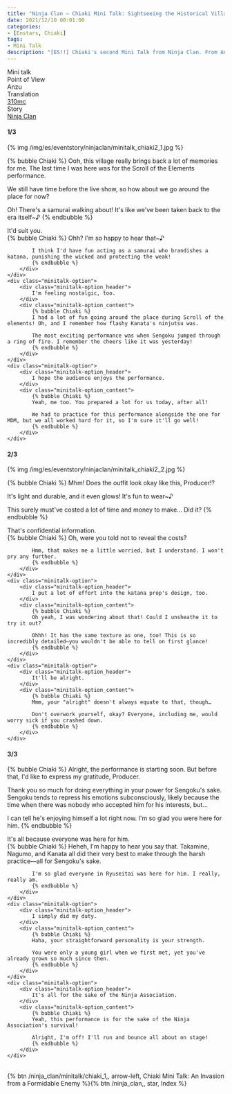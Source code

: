 ```yaml
---
title: "Ninja Clan – Chiaki Mini Talk: Sightseeing the Historical Village"
date: 2021/12/10 00:01:00
categories:
- [Enstars, Chiaki]
tags:
- Mini Talk
description: "[ES!!] Chiaki's second Mini Talk from Ninja Clan. From Anzu's POV."
---
```

<div class="three-wrapper" style="--storyColor:#965e7d;--storyColor-rgb:150,94,125;--storyColor-h:326.8;--storyColor-s: 23%;--storyColor-l:47.8%;">
    <div class="info-area">
        <div class="info">
            <div class="info-item characters">
                <div class="label">
                    Mini talk
                </div>
                <div class="value">
								<a href="/categories/Enstars/Chiaki" character="Chiaki"></a>
                </div>
            </div>
            <div class="info-item one">
                <div class="label">
                    Point of View
                </div>
                <div class="value">
                    Anzu
                </div>
            </div>
            <div class="info-item two">
                <div class="label">
                    Translation
                </div>
                <div class="value">
                    <a href="/about">310mc</a>
                </div>
            </div>
            <div class="info-item three">
                <div class="label">
                   Story
                </div>
                <div class="value">
                    <a href="/ninja_clan">Ninja Clan</a>
                </div>
            </div>
        </div>
    </div>
</div>

<!-- more -->

#### <div mt="rare"></div> 1/3

{% img /img/es/eventstory/ninjaclan/minitalk_chiaki2_1.jpg %}

{% bubble Chiaki %}
Ooh, this village really brings back a lot of memories for me. The last time I was here was for the Scroll of the Elements performance.

We still have time before the live show, so how about we go around the place for now?

Oh! There's a samurai walking about! It's like we've been taken back to the era itself~♪
{% endbubble %}

<div class="minitalk" character="Anzu">
    <div class="minitalk-option">
        <div class="minitalk-option_header">
            It'd suit you.
        </div>
        <div class="minitalk-option_content">
            {% bubble Chiaki %}
            Ohh? I'm so happy to hear that~♪

            I think I'd have fun acting as a samurai who brandishes a katana, punishing the wicked and protecting the weak!
			{% endbubble %}
        </div>
    </div>
    <div class="minitalk-option">
        <div class="minitalk-option_header">
            I'm feeling nostalgic, too.
        </div>
        <div class="minitalk-option_content">
            {% bubble Chiaki %}
            I had a lot of fun going around the place during Scroll of the elements! Oh, and I remember how flashy Kanata's ninjutsu was.

            The most exciting performance was when Sengoku jumped through a ring of fire. I remember the cheers like it was yesterday!          
			{% endbubble %}
        </div>
    </div>
    <div class="minitalk-option">
        <div class="minitalk-option_header">
            I hope the audience enjoys the performance.
        </div>
        <div class="minitalk-option_content">
            {% bubble Chiaki %}
            Yeah, me too. You prepared a lot for us today, after all!

            We had to practice for this performance alongside the one for MDM, but we all worked hard for it, so I'm sure it'll go well!
			{% endbubble %}
        </div>
    </div>
</div>

#### <div mt="rare"></div> 2/3

{% img /img/es/eventstory/ninjaclan/minitalk_chiaki2_2.jpg %}

{% bubble Chiaki %}
Mhm! Does the outfit look okay like this, Producer!?

It's light and durable, and it even glows! It's fun to wear~♪

This surely must've costed a lot of time and money to make… Did it?
{% endbubble %}

<div class="minitalk" character="Anzu">
    <div class="minitalk-option">
        <div class="minitalk-option_header">
            That's confidential information.
        </div>
        <div class="minitalk-option_content">
            {% bubble Chiaki %}
            Oh, were you told not to reveal the costs?

            Hmm, that makes me a little worried, but I understand. I won't pry any further.
			{% endbubble %}
        </div>
    </div>
    <div class="minitalk-option">
        <div class="minitalk-option_header">
            I put a lot of effort into the katana prop's design, too.
        </div>
        <div class="minitalk-option_content">
            {% bubble Chiaki %}
            Oh yeah, I was wondering about that! Could I unsheathe it to try it out?

            Ohhh! It has the same texture as one, too! This is so incredibly detailed—you wouldn't be able to tell on first glance!
			{% endbubble %}
        </div>
    </div>
    <div class="minitalk-option">
        <div class="minitalk-option_header">
            It'll be alright.
        </div>
        <div class="minitalk-option_content">
            {% bubble Chiaki %}
            Mmm, your "alright" doesn't always equate to that, though…

            Don't overwork yourself, okay? Everyone, including me, would worry sick if you crashed down.
			{% endbubble %}
        </div>
    </div>
</div>

#### <div mt="rare"></div> 3/3

{% bubble Chiaki %}
Alright, the performance is starting soon. But before that, I'd like to express my gratitude, Producer.

Thank you so much for doing everything in your power for Sengoku's sake. Sengoku tends to repress his emotions subconsciously, likely because the time when there was nobody who accepted him for his interests, but…

I can tell he's enjoying himself a lot right now. I'm so glad you were here for him.
{% endbubble %}

<div class="minitalk" character="Anzu">
    <div class="minitalk-option">
        <div class="minitalk-option_header">
          It's all because everyone was here for him.
        </div>
        <div class="minitalk-option_content">
            {% bubble Chiaki %}
            Heheh, I'm happy to hear you say that. Takamine, Nagumo, and Kanata all did their very best to make through the harsh practice—all for Sengoku's sake.

            I'm so glad everyone in Ryuseitai was here for him. I really, really am.
			{% endbubble %}
        </div>
    </div>
    <div class="minitalk-option">
        <div class="minitalk-option_header">
            I simply did my duty.
        </div>
        <div class="minitalk-option_content">
            {% bubble Chiaki %}
            Haha, your straightforward personality is your strength.

            You were only a young girl when we first met, yet you've already grown so much since then.
			{% endbubble %}
        </div>
    </div>
    <div class="minitalk-option">
        <div class="minitalk-option_header">
            It's all for the sake of the Ninja Association.
        </div>
        <div class="minitalk-option_content">
            {% bubble Chiaki %}
            Yeah, this performance is for the sake of the Ninja Association's survival!

            Alright, I'm off! I'll run and bounce all about on stage!
			{% endbubble %}
        </div>
    </div>
</div>
<br>
<div toc>{% btn /ninja_clan/minitalk/chiaki_1,, arrow-left, Chiaki Mini Talk: An Invasion from a Formidable Enemy %}{% btn /ninja_clan,, star, Index %}</div>
